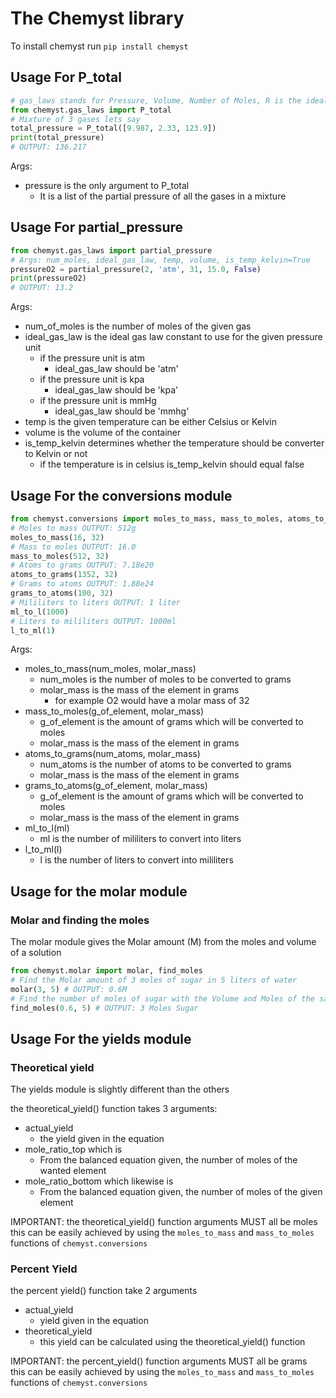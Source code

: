 # The Chemyst library

To install chemyst run ```pip install chemyst```  

## Usage For P_total

```python
# gas_laws stands for Pressure, Volume, Number of Moles, R is the ideal gas law constant, T is temperature
from chemyst.gas_laws import P_total
# Mixture of 3 gases lets say
total_pressure = P_total([9.987, 2.33, 123.9])
print(total_pressure)
# OUTPUT: 136.217
```

Args:

- pressure is the only argument to P_total
  - It is a list of the partial pressure of all the gases in a mixture

## Usage For partial_pressure

```python
from chemyst.gas_laws import partial_pressure
# Args: num_moles, ideal_gas_law, temp, volume, is_temp_kelvin=True
pressureO2 = partial_pressure(2, 'atm', 31, 15.0, False)
print(pressureO2)
# OUTPUT: 13.2
```

Args:

- num_of_moles is the number of moles of the given gas  
- ideal_gas_law is the ideal gas law constant to use for the given pressure unit
  - if the pressure unit is atm
    - ideal_gas_law should be 'atm'
  - if the pressure unit is kpa
    - ideal_gas_law should be 'kpa'
  - if the pressure unit is mmHg
    - ideal_gas_law should be 'mmhg'
- temp is the given temperature can be either Celsius or Kelvin
- volume is the volume of the container
- is_temp_kelvin determines whether the temperature should be converter to Kelvin or not
  - if the temperature is in celsius is_temp_kelvin should equal false

## Usage For the conversions module

```python
from chemyst.conversions import moles_to_mass, mass_to_moles, atoms_to_grams, grams_to_atoms, ml_to_l, l_to_ml
# Moles to mass OUTPUT: 512g
moles_to_mass(16, 32)
# Mass to moles OUTPUT: 16.0
mass_to_moles(512, 32)
# Atoms to grams OUTPUT: 7.18e20
atoms_to_grams(1352, 32)
# Grams to atoms OUTPUT: 1.88e24 
grams_to_atoms(100, 32)
# Mililiters to liters OUTPUT: 1 liter
ml_to_l(1000)
# Liters to mililiters OUTPUT: 1000ml
l_to_ml(1)
```

Args:

- moles_to_mass(num_moles, molar_mass)
  - num_moles is the number of moles to be converted to grams
  - molar_mass is the mass of the element in grams
    - for example O2 would have a molar mass of 32
- mass_to_moles(g_of_element, molar_mass)
  - g_of_element is the amount of grams which will be converted to moles
  - molar_mass is the mass of the element in grams
- atoms_to_grams(num_atoms, molar_mass)
  - num_atoms is the number of atoms to be converted to grams
  - molar_mass is the mass of the element in grams
- grams_to_atoms(g_of_element, molar_mass)
  - g_of_element is the amount of grams which will be converted to moles
  - molar_mass is the mass of the element in grams
- ml_to_l(ml)
  - ml is the number of mililiters to convert into liters
- l_to_ml(l)
  - l is the number of liters to convert into mililiters

## Usage for the molar module

### Molar and finding the moles

The molar module gives the Molar amount (M) from the moles and volume of a solution

```python
from chemyst.molar import molar, find_moles
# Find the Molar amount of 3 moles of sugar in 5 liters of water
molar(3, 5) # OUTPUT: 0.6M
# Find the number of moles of sugar with the Volume and Moles of the same siolution
find_moles(0.6, 5) # OUTPUT: 3 Moles Sugar
```

## Usage For the yields module

### Theoretical yield

The yields module is slightly different than the others  

the theoretical_yield() function takes 3 arguments:

- actual_yield
  - the yield given in the equation
- mole_ratio_top which is
  - From the balanced equation given, the number of moles of the wanted element
- mole_ratio_bottom which likewise is
  - From the balanced equation given, the number of moles of the given element

IMPORTANT: the theoretical_yield() function arguments MUST all be moles  
this can be easily achieved by using the ```moles_to_mass``` and ```mass_to_moles``` functions of ```chemyst.conversions```

### Percent Yield

the percent yield() function take 2 arguments

- actual_yield
  - yield given in the equation
- theoretical_yield
  - this yield can be calculated using the theoretical_yield() function

IMPORTANT: the percent_yield() function arguments MUST all be grams  
this can be easily achieved by using the ```moles_to_mass``` and ```mass_to_moles``` functions of ```chemyst.conversions```
